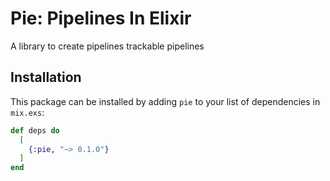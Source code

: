 # Pie: Pipelines In Elixir

A library to create pipelines trackable pipelines

## Installation

This package can be installed by adding `pie` to your list of dependencies in
`mix.exs`:

```elixir
def deps do
  [
    {:pie, "~> 0.1.0"}
  ]
end
```

